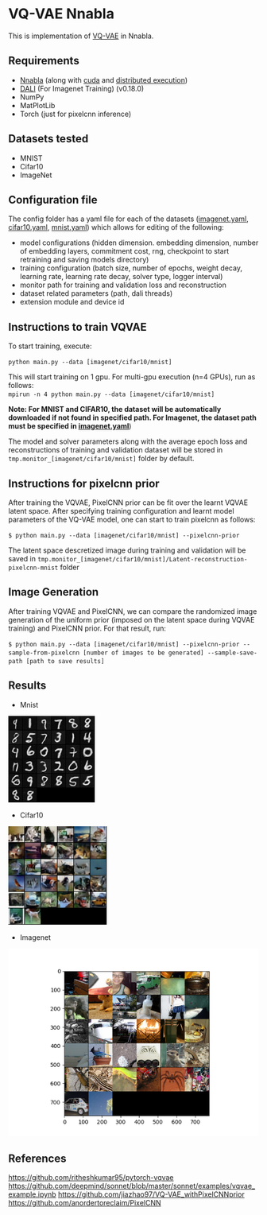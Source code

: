 # VQ-VAE Nnabla

This is implementation of [VQ-VAE](https://arxiv.org/abs/1711.00937) in Nnabla. 

## Requirements

- [Nnabla](https://nnabla.readthedocs.io/en/latest/python/install_on_linux.html#installation) (along with [cuda](https://nnabla.readthedocs.io/en/latest/python/pip_installation_cuda.html#pip-installation-cuda) and [distributed execution](https://nnabla.readthedocs.io/en/latest/python/pip_installation_cuda.html#pip-installation-distributed))
- [DALI](https://docs.nvidia.com/deeplearning/sdk/dali-developer-guide/docs/quickstart.html) (For Imagenet Training) (v0.18.0)
- NumPy
- MatPlotLib
- Torch (just for pixelcnn inference)

## Datasets tested

- MNIST
- Cifar10
- ImageNet

## Configuration file

The config folder has a yaml file for each of the datasets ([imagenet.yaml](configs/imagenet.yaml), [cifar10.yaml](configs/cifar10.yaml), [mnist.yaml](configs/mnist.yaml)) which allows for editing of the following: 
- model configurations (hidden dimension. embedding dimension, number of embedding layers, commitment cost, rng, 
checkpoint to start retraining and saving models directory)
- training configuration (batch size, number of epochs, weight decay, learning rate, learning rate decay, solver type, 
logger interval)
- monitor path for training and validation loss and reconstruction
- dataset related parameters (path, dali threads)
- extension module and device id

## Instructions to train VQVAE

To start training, execute:  

`python main.py --data [imagenet/cifar10/mnist]`     

 This will start training  on 1 gpu. For multi-gpu execution (n=4 GPUs), run as follows:        
 `mpirun -n 4 python main.py --data [imagenet/cifar10/mnist]`    

**Note: For MNIST and CIFAR10, the dataset will be automatically downloaded if not found in specified path. For Imagenet, the dataset path must be specified in [imagenet.yaml](configs/imagenet.yaml)**)

The model and solver parameters along with the average epoch loss and reconstructions of training and validation dataset will be 
stored in `tmp.monitor_[imagenet/cifar10/mnist]` folder by default. 

## Instructions for pixelcnn prior

After training the VQVAE, PixelCNN prior can be fit over the learnt VQVAE latent space. After specifying training configuration and learnt model parameters of the VQ-VAE model, one can start to train pixelcnn as follows: 

`$ python main.py --data [imagenet/cifar10/mnist] --pixelcnn-prior` 

The latent space descretized image during training and validation will be saved in `tmp.monitor_[imagenet/cifar10/mnist]/Latent-reconstruction-pixelcnn-mnist` folder

## Image Generation

After training VQVAE and PixelCNN, we can compare the randomized image generation of the uniform prior (imposed on the latent space during VQVAE training) and PixelCNN prior. For that result, run:

`$ python main.py --data [imagenet/cifar10/mnist] --pixelcnn-prior --sample-from-pixelcnn [number of images to be generated] --sample-save-path [path to save results]` 

## Results

- Mnist
<p float="center">
  <img src="results/mnist.png" />
</p> 

- Cifar10
<p float="center">
  <img src="results/cifar10.png"/>
</p> 

- Imagenet
<p float="center">
  <img src="results/imagenet.png"/>
</p> 

## References

https://github.com/ritheshkumar95/pytorch-vqvae
https://github.com/deepmind/sonnet/blob/master/sonnet/examples/vqvae_example.ipynb
https://github.com/jiazhao97/VQ-VAE_withPixelCNNprior
https://github.com/anordertoreclaim/PixelCNN
